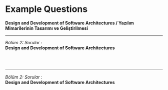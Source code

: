 
<br/>
<br/>
<br/>
<br/>
<br/>
<br/>
<br/>
<br/>

# Example Questions 
__Design and Development of Software Architectures / Yazılım Mimarilerinin Tasarımı ve Geliştirilmesi__


--- 

 

_Bölüm 2: Sorular :_
<br/>
__Design and Development of Software Architectures__

<br/>
<br/>

<Question
type="P"
question="Which four of the following techniques are best suited to illustrate the interaction of architectural elements at runtime?"
:options="[
'Flowcharts',
'Depiction of screen flows',
'Linear Venn diagram',
'Sequence diagram',
'Numbered list of sequential steps',
'Class diagrams',
'Activity diagrams',
'Tabular description of interfaces'
]"
:correctAnswers="[0, 3, 4, 6]"
:requiredSelections="4"
explanation="Runtime interactions are best depicted using dynamic diagrams and sequential representations that can show behavior over time."
/>

---

_Bölüm 2: Sorular :_
<br/>
__Design and Development of Software Architectures__

<br/>
<br/>

<Question
type="K"
question="For each of the following statements about static UML diagrams choose if it is true or false."
:options="[
'Symbols from UML class- and package diagrams can be used in component diagrams too',
'Component diagrams are used to depict the relationship of software to hardware components',
'Because of their object-oriented nature, class diagrams are mainly used for runtime models',
'Package- and component diagrams should be avoided in software architecture, as they tend to be overly abstract'
]"
:correctAnswers="[0, 1, 1, 1]"
explanation="UML diagrams have specific purposes and can be combined, but each type has its distinct use case in architecture documentation."
/>
